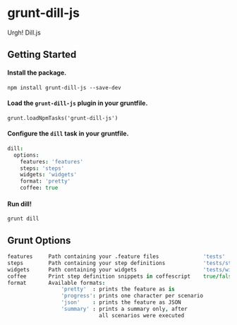 grunt-dill-js
=============

Urgh! Dill.js 

## Getting Started

#### Install the package.
`npm install grunt-dill-js --save-dev`

#### Load the `grunt-dill-js` plugin in your gruntfile.
`grunt.loadNpmTasks('grunt-dill-js')`

#### Configure the `dill` task in your gruntfile.
```coffee
dill:
  options:
    features: 'features'
    steps: 'steps'
    widgets: 'widgets'
    format: 'pretty'
    coffee: true
```

#### Run dill!
`grunt dill`


## Grunt Options
```coffee
features     Path containing your .feature files              'tests'
steps        Path containing your step definitions            'tests/steps'
widgets      Path containing your widgets                     'tests/widgets'
coffee       Print step definition snippets in coffescript    true/false
format       Available formats:
                 'pretty'  : prints the feature as is
                 'progress': prints one character per scenario
                 'json'    : prints the feature as JSON
                 'summary' : prints a summary only, after
                             all scenarios were executed
```
